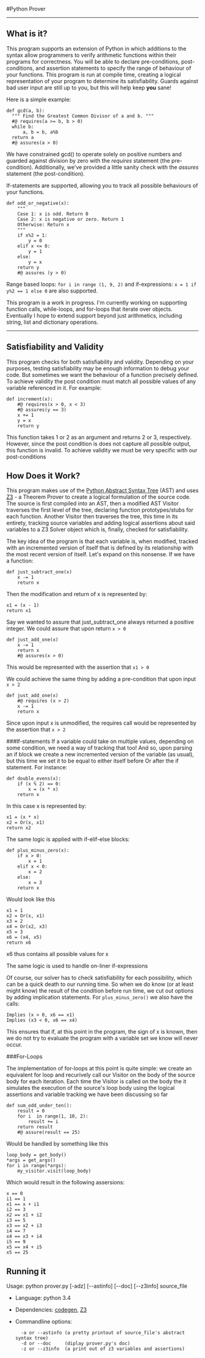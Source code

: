 #Python Prover
***

## What is it?

This program supports an extension of Python in which additions to the syntax allow programmers to verify arithmetic functions within their programs for correctness. You will be able to declare pre-conditions, post-conditions, and assertion statements to specify the range of behaviour of your functions. This program is run at compile time, creating a logical representation of your program to determine its satisfiability. Guards against bad user input are still up to you, but this will help keep **you** sane!

Here is a simple example: 

    def gcd(a, b):
      """ Find the Greatest Common Divisor of a and b. """
      #@ requires(a >= b, b > 0)
      while b:
          a, b = b, a%b
      return a
      #@ assures(a > 0)

We have constrained gcd() to operate solely on positive numbers and guarded against division by zero with the *requires* statement (the pre-condition). Additionally, we've provided a little sanity check with the *assures* statement (the post-condition).

If-statements are supported, allowing you to track all possible behaviours of your functions.

    def odd_or_negative(x):
    	"""
    	Case 1: x is odd. Return 0
    	Case 2: x is negative or zero. Return 1
    	Otherwise: Return x
    	"""
    	if x%2 = 1:
    		y = 0
    	elif x <= 0:
    		y = 1
    	else:
    		y = x
    	return y
    	#@ assures (y > 0)

Range based loops: `for i in range (1, 9, 2)` and if-expressions: `x = 1 if y%2 == 1 else 0` are also supported.

This program is a work in progress. I'm currently working on supporting function calls, while-loops, and for-loops that iterate over objects. Eventually I hope to extend support beyond just arithmetics, including string, list and dictionary operations.
***

## Satisfiability and Validity

This program checks for both satisfiability and validity. Depending on your purposes, testing satisfiability may be enough information to debug your code. But sometimes we want the behaviour of a function precisely defined. To achieve validity the post condition must match all possible values of any variable referenced in it. For example:

    def increment(x):
    	#@ requires(x > 0, x < 3)
    	#@ assures(y == 3) 
    	x += 1
    	y = x
    	return y
    	
This function takes 1 or 2 as an argument and returns 2 or 3, respectively. However, since the post condition is does not capture all possible output, this function is invalid. To achieve validity we must be very specific with our post-conditions

## How Does it Work?

This program makes use of the [Python Abstract Syntax Tree](https://docs.python.org/3.4/library/ast.html) (AST) and uses [Z3](http://z3.codeplex.com/) - a Theorem Prover to create a logical formulation of the source code. The source is first compiled into an AST, then a modified AST Visitor traverses the first level of the tree, declaring function prototypes/stubs for each function. Another Visitor then traverses the tree, this time in its entirety, tracking source variables and adding logical assertions about said variables to a Z3 Solver object which is, finally, checked for satisfiability. 

The key idea of the program is that each variable is, when modified, tracked with an incremented version of itself that is defined by its relationship with the most recent version of itself. Let's expand on this nonsense. If we have a function:

    def just_subtract_one(x)
    	x -= 1
    	return x

Then the modification and return of x is represented by:

    x1 = (x - 1)
    return x1

Say we wanted to assure that just_subtract_one always returned a positive integer. We could assure that upon return `x > 0`

    def just_add_one(x)
    	x -= 1
    	return x
    	#@ assures(x > 0)

This would be represented with the assertion that `x1 > 0`

We could achieve the same thing by adding a pre-condition that upon input `x > 2`

    def just_add_one(x)
    	#@ requires (x > 2)
    	x -= 1
    	return x

Since upon input x is unmodified, the requires call would be represented by the assertion that `x > 2`


###If-statements
If a variable could take on multiple values, depending on some condition, we need a way of tracking that too! And so, upon parsing an if block we create a new incremented version of the variable (as usual), but this time we set it to be equal to either itself before Or after the if statement. For instance:

    def double_evens(x):
    	if (x % 2) == 0:
    		x = (x * x)
    	return x

In this case x is represented by:

    x1 = (x * x)
    x2 = Or(x, x1)
    return x2

The same logic is applied with if-elif-else blocks:

    def plus_minus_zero(x):
    	if x > 0:
    		x = 1
    	elif x < 0:
    		x = 2
    	else: 
    		x = 3
    	return x

Would look like this

    x1 = 1
    x2 = Or(x, x1)
    x3 = 2
    x4 = Or(x2, x3)
    x5 = 3
    x6 = (x4, x5)
    return x6 

x6 thus contains all possible values for x

The same logic is used to handle on-liner if-expressions

Of course, our solver has to check satisfiability for each possibility, which can be a quick death to our running time. So when we do know (or at least might know) the result of the condition before run time, we cut out options by adding implication statements. For `plus_minus_zero()` we also have the calls:

    Implies (x > 0, x6 == x1) 
    Implies (x3 < 0, x6 == x4)

This ensures that if, at this point in the program, the sign of x is known, then we do not try to evaluate the program with a variable set we know will never occur.


###For-Loops

The implementation of for-loops at this point is quite simple: we create an equivalent for loop and recurively call our Visitor on the body of the source body for each iteration. Each time the Visitor is called on the body the it simulates the execution of the source's loop body using the logical assertions and variable tracking we have been discussing so far

    def sum_odd_under_ten():
    	result = 0
    	for i  in range(1, 10, 2):
    		result += i
    	return result
    	#@ assure(result == 25)

Would be handled by something like this

    loop_body = get_body()
    *args = get_args()
    for i in range(*args):
    	my_visitor.visit(loop_body)

Which would result in the following assersions:

    x == 0
    i1 == 1
    x1 == x + i1
    i2 == 3
    x2 == x1 + i2
    i3 == 5
    x3 == x2 + i3
    i4 == 7
    x4 == x3 + i4
    i5 == 9
    x5 == x4 + i5
    x5 == 25

## Running it
Usage: python prover.py [-adz] [--astinfo] [--doc] [--z3info] source_file
* Language: python 3.4
* Dependencies: [codegen](https://pypi.python.org/pypi/codegen/1.0), [Z3](http://z3.codeplex.com/)
* Commandline options:
    
        -a or --astinfo (a pretty printout of source_file's abstract syntax tree)
        -d or --doc     (diplay prover.py's doc)
        -z or --z3info  (a print out of z3 variables and assertions)
